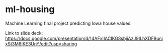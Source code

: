 # ml-housing
Machine Learning final project predicting Iowa house values.

Link to slide deck:
https://docs.google.com/presentation/d/14AFxIIACIKG8sbjiAzJ9ILhXDF8unixSt3M8IKE3UnY/edit?usp=sharing
